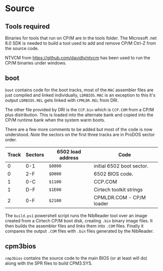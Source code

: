 # Source

## Tools required

Binaries for tools that run on CP/M are in the tools folder.
The Microsoft .net 8.0 SDK is needed to build a tool used to add and remove CP/M Ctrl-Z from the source code.

NTVCM from https://github.com/davidly/ntvcm has been used to run the CP/M binaries under windows. 

## boot

`boot` contains code for the boot tracks, most of the `MAC` assembler files are just compiled and linked individually,  `LDRBIOS.MAC` is an exception to this it's output `LDRBIOS.REL`  gets linked with `CPMLDR.REL` from DRI.

The other file provided by DRI is the `CCP.bin` which is `CCP.COM` from a CP/M plus distribution. This is loaded into the alternate bank and copied into the CP/M runtime bank when the system warm boots. 

There are a few more comments to be added but most of the code is now understood.
*Note* the sectors on the first three tracks are in ProDOS sector order.

|Track| Sectors | 6502 load address | Code |
|-----|---------|-------------------|------|
| 0   | 0-1     | `$0800` | initial 6502 boot sector. |
| 0   | 2-F     | `$D000` | 6502 BIOS code. |
| 1   | 0-C     | `$1100` | CCP.COM |
| 1   | D-F     | `$1E00` | Cirtech toolkit strings |
| 2   | 0-F     | `$2100` | CPMLDR.COM - CP/M loader |

The `build.ps1` powershell script runs the NibReader tool over an image created from a
Cirtech CP/M boot disk, creating `.bin` binary image files. It then builds the assembler files
and links them into `.COM` files. Finally it compares the output `.COM` files with `.bin` files
generated by the NibReader. 

## cpm3bios

`cmp3bios` contains the source code to the main BIOS (or at least will do) along with the SPR files to build CPM3.SYS.
